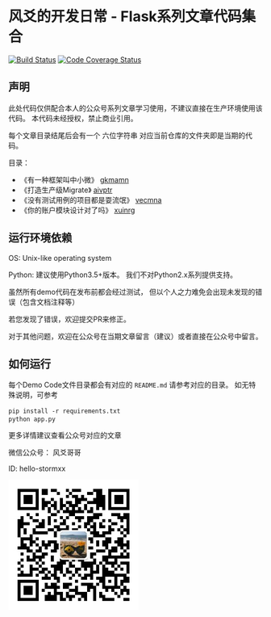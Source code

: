风爻的开发日常 - Flask系列文章代码集合
====

[![Build Status](https://secure.travis-ci.org/wangwenpei/shining-flask.png?branch=master)](https://travis-ci.org/wangwenpei/shining-flask)
[![Code Coverage Status](https://codecov.io/github/wangwenpei/shining-flask/coverage.svg?branch=master)](https://codecov.io/github/wangwenpei/shining-flask?branch=master)


声明
--
此处代码仅供配合本人的公众号系列文章学习使用，不建议直接在生产环境使用该代码。
本代码未经授权，禁止商业引用。

每个文章目录结尾后会有一个 六位字符串 对应当前仓库的文件夹即是当期的代码。


目录：

- 《有一种框架叫中小微》 [gkmamn](./gkmamn)
- 《打造生产级Migrate》 [aivptr](./aivptr)
- 《没有测试用例的项目都是耍流氓》 [vecmna](./vecmna)
- 《你的账户模块设计对了吗》 [xuinrg](./xuinrg)



运行环境依赖
-------------

OS: Unix-like operating system

Python:
建议使用Python3.5+版本。
我们不对Python2.x系列提供支持。


虽然所有demo代码在发布前都会经过测试，
但以个人之力难免会出现未发现的错误（包含文档注释等）

若您发现了错误，欢迎提交PR来修正。

对于其他问题，欢迎在公众号在当期文章留言（建议）或者直接在公众号中留言。


如何运行
-------------


每个Demo Code文件目录都会有对应的 `README.md` 请参考对应的目录。
如无特殊说明，可参考

```
pip install -r requirements.txt
python app.py
```

更多详情建议查看公众号对应的文章


微信公众号： 风爻哥哥

ID: hello-stormxx

![扫码关注](./static/hello-stormxx.jpg?raw=true "风爻哥哥")


